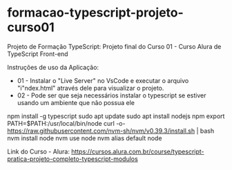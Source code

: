 # formacao-typescript-projeto-curso01
Projeto de Formação TypeScript: Projeto final do Curso 01 - Curso Alura de TypeScript Front-end

Instruções de uso da Aplicação:
* 01 - Instalar o "Live Server" no VsCode e executar o arquivo "i"ndex.html" através dele para visualizar o projeto.
* 02 - Pode ser que seja necessários instalar o typescript se estiver usando um ambiente que não possua ele

npm install -g typescript
sudo apt update
sudo apt install nodejs npm
export PATH=$PATH:/usr/local/bin/node
curl -o- https://raw.githubusercontent.com/nvm-sh/nvm/v0.39.3/install.sh | bash
nvm install node
nvm use node
nvm alias default node

Link do Curso - Alura:
https://cursos.alura.com.br/course/typescript-pratica-projeto-completo-typescript-modulos
